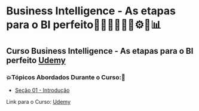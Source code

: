 # Business Intelligence - As etapas para o BI perfeito👩🏻‍💻🤯🤖💽⚙️🎲📊
## Curso Business Intelligence - As etapas para o BI perfeito [Udemy](https://www.udemy.com/course/bi-como-deve-ser/)
### 💥Tópicos Abordados Durante o Curso:🚀
- [Seção 01 - Introdução]()
  
Link para o Curso: [Udemy](https://www.udemy.com/course/bi-como-deve-ser/)
